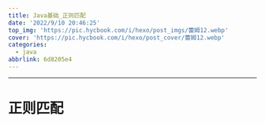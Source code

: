 ```yaml
---
title: Java基础_正则匹配
date: '2022/9/10 20:46:25'
top_img: 'https://pic.hycbook.com/i/hexo/post_imgs/蕾姆12.webp'
cover: 'https://pic.hycbook.com/i/hexo/post_cover/蕾姆12.webp'
categories:
  - java
abbrlink: 6d8205e4
---
```


---



# 正则匹配



